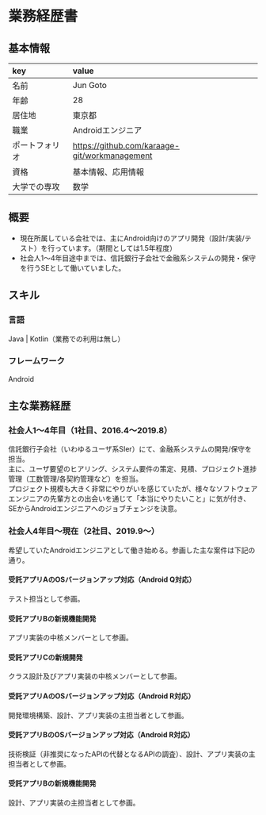# 業務経歴書

## 基本情報
| key | value |
| :--- | :--- |
| 名前 | Jun Goto |
| 年齢 | 28 |
| 居住地 | 東京都 |
| 職業 | Androidエンジニア |
| ポートフォリオ | https://github.com/karaage-git/workmanagement |
| 資格 | 基本情報、応用情報 |
| 大学での専攻 | 数学 |

## 概要
* 現在所属している会社では、主にAndroid向けのアプリ開発（設計/実装/テスト）を行っています。（期間としては1.5年程度）
* 社会人1〜4年目途中までは、信託銀行子会社で金融系システムの開発・保守を行うSEとして働いていました。

## スキル
### 言語
Java | Kotlin（業務での利用は無し）

### フレームワーク
Android

## 主な業務経歴
### 社会人1〜4年目（1社目、2016.4〜2019.8）
信託銀行子会社（いわゆるユーザ系SIer）にて、金融系システムの開発/保守を担当。  
主に、ユーザ要望のヒアリング、システム要件の策定、見積、プロジェクト進捗管理（工数管理/各契約管理など）を担当。  
プロジェクト規模も大きく非常にやりがいを感じていたが、様々なソフトウェアエンジニアの先輩方との出会いを通じて「本当にやりたいこと」に気が付き、SEからAndroidエンジニアへのジョブチェンジを決意。

### 社会人4年目〜現在（2社目、2019.9〜）
希望していたAndroidエンジニアとして働き始める。参画した主な案件は下記の通り。
#### 受託アプリAのOSバージョンアップ対応（Android Q対応）
テスト担当として参画。
#### 受託アプリBの新規機能開発
アプリ実装の中核メンバーとして参画。
#### 受託アプリCの新規開発
クラス設計及びアプリ実装の中核メンバーとして参画。
#### 受託アプリAのOSバージョンアップ対応（Android R対応）
開発環境構築、設計、アプリ実装の主担当者として参画。
#### 受託アプリBのOSバージョンアップ対応（Android R対応）
技術検証（非推奨になったAPIの代替となるAPIの調査）、設計、アプリ実装の主担当者として参画。
#### 受託アプリBの新規機能開発
設計、アプリ実装の主担当者として参画。
